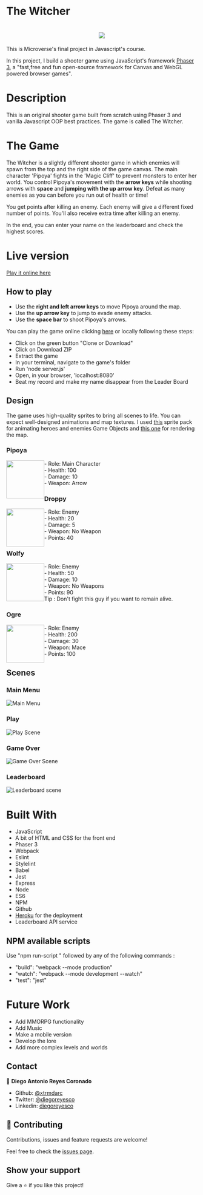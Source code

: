 # The Witcher

<h1 align="center"><img src="./src/assets/img/the_witcher_text.png"></h1>

This is Microverse's final project in Javascript's course.

In this project, I build a shooter game using JavaScript's framework [Phaser 3](https://phaser.io/), a "fast,free and fun open-source framework for Canvas and WebGL powered browser games".

# Description

This is an original shooter game built from scratch using Phaser 3 and vanilla Javascript OOP best practices. The game is called The Witcher.

# The Game

The Witcher is a slightly different shooter game in which enemies will spawn from the top and the right side of the game canvas. The main character 'Pipoya' fights in the 'Magic Cliff' to prevent monsters to enter her world. You control Pipoya's movement with the **arrow keys** while shooting arrows with **space** and **jumping with the up arrow key**. Defeat as many enemies as you can before you run out of health or time!

You get points after killing an enemy. Each enemy will give a different fixed number of points. You'll also receive extra time after killing an enemy.

In the end, you can enter your name on the leaderboard and check the highest scores.

# Live version
[Play it online here](https://agile-mesa-29255.herokuapp.com/)

## How to play

- Use the **right and left arrow keys** to move Pipoya around the map.
- Use the **up arrow key** to jump to evade enemy attacks.
- Use the **space bar** to shoot Pipoya's arrows.

You can play the game online clicking [here](https://agile-mesa-29255.herokuapp.com/) or locally following these steps:

* Click on the green button "Clone or Download"
* Click on Download ZIP
* Extract the game
* In your terminal, navigate to the game's folder
* Run 'node server.js'
* Open, in your browser, 'localhost:8080'
* Beat my record and make my name disappear from the Leader Board

## Design

The game uses high-quality sprites to bring all scenes to life. You can expect well-designed animations and map textures. I used [this](https://pipoya.itch.io/) sprite pack for animating heroes and enemies Game Objects and [this one](https://ansimuz.itch.io/magic-cliffs-environment) for rendering the map.

### Pipoya

<div>
<div style="width: 200px">
<img style="float:left" height="100" src="./src/assets/img/hero/pipoya_hero.png">
</div>
- Role: Main Character </br>
- Health: 100 </br>
- Damage: 10 </br>
- Weapon: Arrow </br>

</div>

### Droppy

<div>
<div style="width: 200px">
<img style="float:left" height="100" src="./src/assets/img/enemy/enemy1/droppy.png">
</div>
- Role: Enemy </br>
- Health: 20 </br>
- Damage: 5 </br>
- Weapon: No Weapon </br>
- Points: 40 </br>

</div>

### Wolfy

<div>

<div style="width: 200px; display: block; height 100px;">

<img style="float:left" height="100" src="./src/assets/img/enemy/enemy2/wolfy.png">
</div>
- Role: Enemy </br>
- Health: 50 </br>
- Damage: 10 </br>
- Weapon: No Weapons </br>
- Points: 90 </br>
Tip : Don't fight this guy if you want to remain alive.
</div>

</div>

### Ogre

<div>
<div style="width: 200px">
<img style="float:left" height="100" src="./src/assets/img/enemy/enemy3/Ogre.png">
</div>
- Role: Enemy </br>
- Health: 200 </br>
- Damage: 30 </br>
- Weapon: Mace </br>
- Points: 100 </br>

</div>

## Scenes

### Main Menu

![Main Menu](./src/assets/img/scenes/main_menu.png)

### Play

![Play Scene](./src/assets/img/scenes/main_scene.png)

### Game Over

![Game Over Scene](./src/assets/img/scenes/game_over_scene.png)

### Leaderboard

![Leaderboard scene](./src/assets/img/scenes/leaderboard_scene.png)

# Built With

- JavaScript
- A bit of HTML and CSS for the front end
- Phaser 3
- Webpack
- Eslint
- Stylelint
- Babel
- Jest
- Express
- Node
- ES6
- NPM
- Github
- [Heroku](https://www.heroku.com/) for the deployment
- Leaderboard API service

## NPM available scripts
Use "npm run-script " followed by any of the following commands : 

- "build": "webpack --mode production"
- "watch": "webpack --mode development --watch"
- "test": "jest"

# Future Work

- Add MMORPG functionality
- Add Music
- Make a mobile version
- Develop the lore
- Add more complex levels and worlds

## Contact

👤 **Diego Antonio Reyes Coronado**

- Github: [@xtrmdarc](https://github.com/xtrmdarc)
- Twitter: [@diegoreyesco](https://twitter.com/DiegoAn91629127)
- Linkedin: [diegoreyesco](https://www.linkedin.com/in/diego-reyes-coronado)

## 🤝 Contributing

Contributions, issues and feature requests are welcome!

Feel free to check the [issues page](https://github.com/xtrmdarc/the-witcher/issues).

## Show your support

Give a ⭐️ if you like this project!

